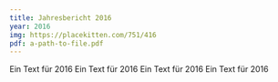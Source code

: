 ```yaml
---
title: Jahresbericht 2016
year: 2016
img: https://placekitten.com/751/416
pdf: a-path-to-file.pdf
---
```


Ein Text für 2016
Ein Text für 2016
Ein Text für 2016
Ein Text für 2016
